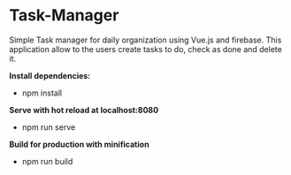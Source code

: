 # Task-Manager
Simple Task manager for daily organization using Vue.js and firebase.
This application allow to the users create tasks to do, check as done and delete it.

**Install dependencies:** <br>
* npm install

**Serve with hot reload at localhost:8080** <br>
* npm run serve

**Build for production with minification** <br>
* npm run build
